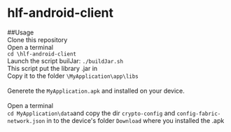 # hlf-android-client


##Usage
</br>
Clone this repository </br>
Open a terminal</br>
`cd \hlf-android-client`</br>
Launch the script builJar: `./buildJar.sh`</br>
This script put the library .jar in </br>
Copy it to the folder  `\MyApplication\app\libs`</br>
</br>
Generete the `MyApplication.apk` and installed on your device. </br>
</br>
Open a terminal</br>
`cd MyApplication\data`and copy the dir `crypto-config` and `config-fabric-network.json` in to the device's folder `Download` where you installed the .apk </br>
